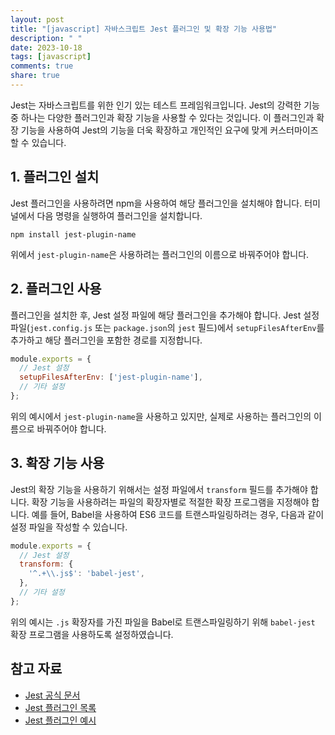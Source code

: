 ```yaml
---
layout: post
title: "[javascript] 자바스크립트 Jest 플러그인 및 확장 기능 사용법"
description: " "
date: 2023-10-18
tags: [javascript]
comments: true
share: true
---
```


Jest는 자바스크립트를 위한 인기 있는 테스트 프레임워크입니다. Jest의 강력한 기능 중 하나는 다양한 플러그인과 확장 기능을 사용할 수 있다는 것입니다. 이 플러그인과 확장 기능을 사용하여 Jest의 기능을 더욱 확장하고 개인적인 요구에 맞게 커스터마이즈할 수 있습니다.

## 1. 플러그인 설치

Jest 플러그인을 사용하려면 npm을 사용하여 해당 플러그인을 설치해야 합니다. 터미널에서 다음 명령을 실행하여 플러그인을 설치합니다.

```shell
npm install jest-plugin-name
```

위에서 `jest-plugin-name`은 사용하려는 플러그인의 이름으로 바꿔주어야 합니다.

## 2. 플러그인 사용

플러그인을 설치한 후, Jest 설정 파일에 해당 플러그인을 추가해야 합니다. Jest 설정 파일(`jest.config.js` 또는 `package.json`의 `jest` 필드)에서 `setupFilesAfterEnv`를 추가하고 해당 플러그인을 포함한 경로를 지정합니다.

```javascript
module.exports = {
  // Jest 설정
  setupFilesAfterEnv: ['jest-plugin-name'],
  // 기타 설정
};
```

위의 예시에서 `jest-plugin-name`을 사용하고 있지만, 실제로 사용하는 플러그인의 이름으로 바꿔주어야 합니다.

## 3. 확장 기능 사용

Jest의 확장 기능을 사용하기 위해서는 설정 파일에서 `transform` 필드를 추가해야 합니다. 확장 기능을 사용하려는 파일의 확장자별로 적절한 확장 프로그램을 지정해야 합니다. 예를 들어, Babel을 사용하여 ES6 코드를 트랜스파일링하려는 경우, 다음과 같이 설정 파일을 작성할 수 있습니다.

```javascript
module.exports = {
  // Jest 설정
  transform: {
    '^.+\\.js$': 'babel-jest',
  },
  // 기타 설정
};
```

위의 예시는 `.js` 확장자를 가진 파일을 Babel로 트랜스파일링하기 위해 `babel-jest` 확장 프로그램을 사용하도록 설정하였습니다.

## 참고 자료

- [Jest 공식 문서](https://jestjs.io/)
- [Jest 플러그인 목록](https://jestjs.io/docs/en/webpack#plugins)
- [Jest 플러그인 예시](https://github.com/topics/jest-plugin)